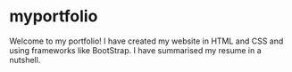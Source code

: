 # myportfolio
Welcome to my portfolio!
I have created my website in HTML and CSS and using frameworks like BootStrap. I have summarised my resume in a nutshell.
